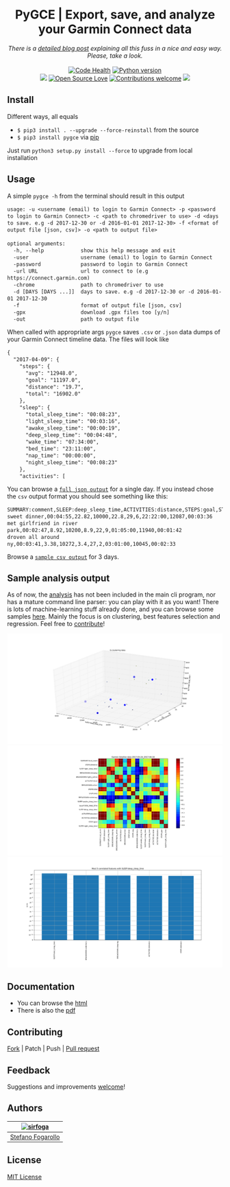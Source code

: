 <div align="center">
<h1>PyGCE | Export, save, and analyze your Garmin Connect data</h1>
<em>There is a <a href="https://sirfoga.github.io/2017/04/16/pygce" rel="nofollow">detailed blog post</a> explaining all this fuss in a nice and easy way. Please, take a look.</em></br></br>
</div>


<div align="center"><a href="https://landscape.io/github/sirfoga/pygce/master"><img alt="Code Health" src="https://landscape.io/github/sirfoga/pygce/master/landscape.svg?style=flat"></a> <a href="https://www.python.org/download/releases/3.6.0/"><img alt="Python version" src="https://img.shields.io/badge/Python-3.6-blue.svg"></a></div>

<div align="center">
<a href="https://opensource.org/licenses/MIT"><img src="https://img.shields.io/badge/License-MIT-blue.svg"></a> <a href="https://opensource.org/licenses/MIT"><img alt="Open Source Love" src="https://badges.frapsoft.com/os/v1/open-source.svg?v=103"></a>
<a href="https://github.com/sirfoga/pygce/issues"><img alt="Contributions welcome" src="https://img.shields.io/badge/contributions-welcome-brightgreen.svg?style=flat"></a> <a href="http://unlicense.org/"><img src="https://img.shields.io/badge/license-Unlicense-blue.svg"></a>
</div>


## Install

Different ways, all equals
- ```$ pip3 install . --upgrade --force-reinstall``` from the source
- ```$ pip3 install pygce``` via [pip](https://pypi.org/project/pygce/)

Just run `python3 setup.py install --force` to upgrade from local installation


## Usage
A simple `pygce -h` from the terminal should result in this output
```
usage: -u <username (email) to login to Garmin Connect> -p <password to login to Garmin Connect> -c <path to chromedriver to use> -d <days to save. e.g -d 2017-12-30 or -d 2016-01-01 2017-12-30> -f <format of output file [json, csv]> -o <path to output file>

optional arguments:
  -h, --help            show this help message and exit
  -user                 username (email) to login to Garmin Connect
  -password             password to login to Garmin Connect
  -url URL              url to connect to (e.g https://connect.garmin.com)
  -chrome               path to chromedriver to use
  -d [DAYS [DAYS ...]]  days to save. e.g -d 2017-12-30 or -d 2016-01-01 2017-12-30
  -f                    format of output file [json, csv]
  -gpx                  download .gpx files too [y/n]
  -out                  path to output file
```
When called with appropriate args `pygce` saves `.csv` or `.json` data dumps of your Garmin Connect timeline data. The files will look like
```
{
  "2017-04-09": {
    "steps": {
      "avg": "12948.0",
      "goal": "11197.0",
      "distance": "19.7",
      "total": "16902.0"
    },
    "sleep": {
      "total_sleep_time": "00:08:23",
      "light_sleep_time": "00:03:16",
      "awake_sleep_time": "00:00:19",
      "deep_sleep_time": "00:04:48",
      "wake_time": "07:34:00",
      "bed_time": "23:11:00",
      "nap_time": "00:00:00",
      "night_sleep_time": "00:08:23"
    },
    "activities": [
```
You can browse a [`full json output`](sample.json) for a single day.
If you instead chose the `csv` output format you should see something like this:
```
SUMMARY:comment,SLEEP:deep_sleep_time,ACTIVITIES:distance,STEPS:goal,STEPS:distance,BREAKDOWN:sleeping,SUMMARY:likes,SLEEP:bed_time,STEPS:avg,SLEEP:light_sleep_time
sweet dinner,00:04:55,22.82,10000,22.8,29,6,22:22:00,12087,00:03:36
met girlfriend in river park,00:02:47,8.92,10200,8.9,22,9,01:05:00,11940,00:01:42
droven all around ny,00:03:41,3.38,10272,3.4,27,2,03:01:00,10045,00:02:33
```
Browse a [`sample csv output`](sample.csv) for 3 days.


## Sample analysis output
As of now, the [analysis](pygce/analysis/cli.py) has not been included in the main cli program, nor has a mature command line parser: you can play with it as you want!
There is lots of machine-learning stuff already done, and you can browse some samples [here](analysis_images). Mainly the focus is on clustering, best features selection and regression. Feel free to [contribute](https://github.com/sirfoga/pygce/pulls)!

![3d clusters](analysis_images/3d_clusters.png "3d clusters")
![correlation matrix](analysis_images/correlation_matrix.png "correlation matrix")
![k best features](analysis_images/k_best.png "k best features")


## Documentation
- You can browse the [html](docs/doxygen/html/index.html)
- There is also the [pdf](docs/doxygen/latex/refman.pdf)


## Contributing
[Fork](https://github.com/sirfoga/pygce/fork) | Patch | Push | [Pull request](https://github.com/sirfoga/pygce/pulls)


## Feedback
Suggestions and improvements [welcome](https://github.com/sirfoga/pygce/issues)!


## Authors
| [![sirfoga](https://avatars0.githubusercontent.com/u/14162628?s=128&v=4)](https://github.com/sirfoga "Follow @sirfoga on Github") |
|---|
| [Stefano Fogarollo](https://sirfoga.github.io) |


## License
[MIT License](https://opensource.org/licenses/MIT)
